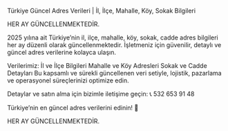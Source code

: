 Türkiye Güncel Adres Verileri | İl, İlçe, Mahalle, Köy, Sokak Bilgileri

HER AY GÜNCELLENMEKTEDİR.

2025 yılına ait Türkiye’nin il, ilçe, mahalle, köy, sokak, cadde adres bilgileri her ay düzenli olarak güncellenmektedir. İşletmeniz için güvenilir, detaylı ve güncel adres verilerine kolayca ulaşın.

Verilerimiz:
İl ve İlçe Bilgileri
Mahalle ve Köy Adresleri
Sokak ve Cadde Detayları
Bu kapsamlı ve sürekli güncellenen veri setiyle, lojistik, pazarlama ve operasyonel süreçlerinizi optimize edin.

Detaylar ve satın alma için bizimle iletişime geçin:
📞 532 653 91 48

Türkiye’nin en güncel adres verilerini edinin! 🚀

HER AY GÜNCELLENMEKTEDİR.
